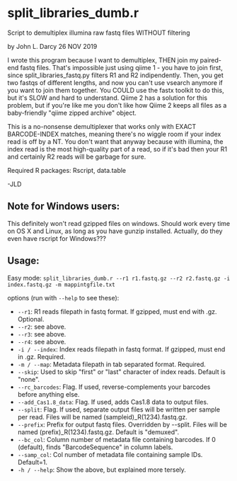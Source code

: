 # split_libraries_dumb.r
Script to demultiplex illumina raw fastq files WITHOUT filtering

 by John L. Darcy
 26 NOV 2019
 
I wrote this program because I want to demultiplex, THEN join my paired-end fastq files. 
 That's impossible just using qiime 1 - you have to join first, since split_libraries_fastq.py
 filters R1 and R2 indipendently. Then, you get two fastqs of different lengths, and now
 you can't use vsearch anymore if you want to join them together. You COULD use the fastx 
 toolkit to do this, but it's SLOW and hard to understand. Qiime 2 has a solution for this
 problem, but if you're like me you don't like how Qiime 2 keeps all files as a baby-friendly
 "qiime zipped archive" object. 
 
 This is a no-nonsense demultiplexer that works only with EXACT BARCODE-INDEX matches, meaning
 there's no wiggle room if your index read is off by a NT. You don't want that anyway because 
 with illumina, the index read is the most high-quality part of a read, so if it's bad then your
 R1 and certainly R2 reads will be garbage for sure. 
 
 Required R packages: Rscript, data.table
 
 -JLD
 
## Note for Windows users:
 This definitely won't read gzipped files on windows. Should work every time on OS X and Linux,
 as long as you have gunzip installed. Actually, do they even have rscript for Windows???

## Usage: 
Easy mode:
```split_libraries_dumb.r --r1 r1.fastq.gz --r2 r2.fastq.gz -i index.fastq.gz -m mappintgfile.txt```

options (run with ```--help``` to see these):
* ```--r1```: R1 reads filepath in fastq format. If gzipped, must end with .gz. Optional.
* ```--r2```: see above. 
* ```--r3```: see above. 
* ```--r4```: see above. 
* ```-i / --index```: Index reads filepath in fastq format. If gzipped, must end in .gz. Required.
* ```-m / --map```: Metadata filepath in tab separated format. Required.
* ```--skip```: Used to skip "first" or "last" character of index reads. Default is "none".
* ```--rc_barcodes```: Flag. If used, reverse-complements your barcodes before anything else.
* ```--add_Cas1.8_data```: Flag. If used, adds Cas1.8 data to output files. 
* ```--split```: Flag. If used, separate output files will be written per sample per read. Files will be named (sampleid)\_R(1234).fastq.gz.
* ```--prefix```: Prefix for output fastq files. Overridden by --split. Files will be named (prefix)\_R(1234).fastq.gz. Default is "demuxed".
* ```--bc_col```: Column number of metadata file containing barcodes. If 0 (default), finds "BarcodeSequence" in column labels.
* ```--samp_col```: Col number of metadata file containing sample IDs. Default=1.
* ```-h / --help```: Show the above, but explained more tersely.


